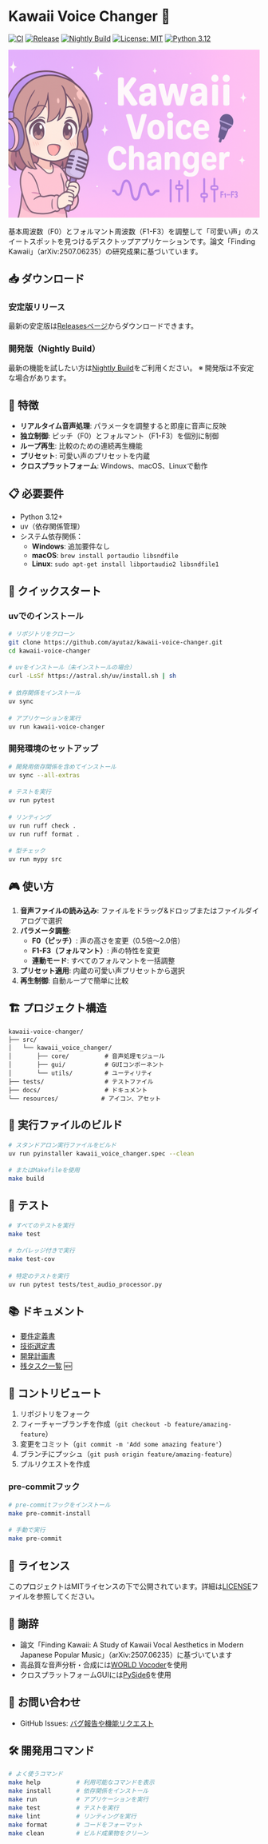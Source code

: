 # Kawaii Voice Changer 🎤

[![CI](https://github.com/ayutaz/kawaii-voice-changer/actions/workflows/ci.yml/badge.svg)](https://github.com/ayutaz/kawaii-voice-changer/actions/workflows/ci.yml)
[![Release](https://github.com/ayutaz/kawaii-voice-changer/actions/workflows/release.yml/badge.svg)](https://github.com/ayutaz/kawaii-voice-changer/actions/workflows/release.yml)
[![Nightly Build](https://github.com/ayutaz/kawaii-voice-changer/actions/workflows/nightly.yml/badge.svg)](https://github.com/ayutaz/kawaii-voice-changer/actions/workflows/nightly.yml)
[![License: MIT](https://img.shields.io/badge/License-MIT-yellow.svg)](https://opensource.org/licenses/MIT)
[![Python 3.12](https://img.shields.io/badge/python-3.12-blue.svg)](https://www.python.org/downloads/)

![](docs/kawaii-voice-changer.png)

基本周波数（F0）とフォルマント周波数（F1-F3）を調整して「可愛い声」のスイートスポットを見つけるデスクトップアプリケーションです。論文「Finding Kawaii」（arXiv:2507.06235）の研究成果に基づいています。

## 📥 ダウンロード

### 安定版リリース
最新の安定版は[Releasesページ](https://github.com/ayutaz/kawaii-voice-changer/releases/latest)からダウンロードできます。

### 開発版（Nightly Build）
最新の機能を試したい方は[Nightly Build](https://github.com/ayutaz/kawaii-voice-changer/releases/tag/nightly)をご利用ください。
※ 開発版は不安定な場合があります。

## 🌟 特徴

- **リアルタイム音声処理**: パラメータを調整すると即座に音声に反映
- **独立制御**: ピッチ（F0）とフォルマント（F1-F3）を個別に制御
- **ループ再生**: 比較のための連続再生機能
- **プリセット**: 可愛い声のプリセットを内蔵
- **クロスプラットフォーム**: Windows、macOS、Linuxで動作

## 📋 必要要件

- Python 3.12+
- uv（依存関係管理）
- システム依存関係：
  - **Windows**: 追加要件なし
  - **macOS**: `brew install portaudio libsndfile`
  - **Linux**: `sudo apt-get install libportaudio2 libsndfile1`

## 🚀 クイックスタート

### uvでのインストール

```bash
# リポジトリをクローン
git clone https://github.com/ayutaz/kawaii-voice-changer.git
cd kawaii-voice-changer

# uvをインストール（未インストールの場合）
curl -LsSf https://astral.sh/uv/install.sh | sh

# 依存関係をインストール
uv sync

# アプリケーションを実行
uv run kawaii-voice-changer
```

### 開発環境のセットアップ

```bash
# 開発用依存関係を含めてインストール
uv sync --all-extras

# テストを実行
uv run pytest

# リンティング
uv run ruff check .
uv run ruff format .

# 型チェック
uv run mypy src
```

## 🎮 使い方

1. **音声ファイルの読み込み**: ファイルをドラッグ&ドロップまたはファイルダイアログで選択
2. **パラメータ調整**:
   - **F0（ピッチ）**: 声の高さを変更（0.5倍〜2.0倍）
   - **F1-F3（フォルマント）**: 声の特性を変更
   - **連動モード**: すべてのフォルマントを一括調整
3. **プリセット適用**: 内蔵の可愛い声プリセットから選択
4. **再生制御**: 自動ループで簡単に比較

## 🏗️ プロジェクト構造

```
kawaii-voice-changer/
├── src/
│   └── kawaii_voice_changer/
│       ├── core/          # 音声処理モジュール
│       ├── gui/           # GUIコンポーネント
│       └── utils/         # ユーティリティ
├── tests/                 # テストファイル
├── docs/                  # ドキュメント
└── resources/            # アイコン、アセット
```

## 🔧 実行ファイルのビルド

```bash
# スタンドアロン実行ファイルをビルド
uv run pyinstaller kawaii_voice_changer.spec --clean

# またはMakefileを使用
make build
```

## 🧪 テスト

```bash
# すべてのテストを実行
make test

# カバレッジ付きで実行
make test-cov

# 特定のテストを実行
uv run pytest tests/test_audio_processor.py
```

## 📚 ドキュメント

- [要件定義書](docs/requirements-specification.md)
- [技術選定書](docs/technical-selection.md)
- [開発計画書](docs/development-plan.md)
- [残タスク一覧](docs/remaining-tasks.md) 🆕

## 🤝 コントリビュート

1. リポジトリをフォーク
2. フィーチャーブランチを作成（`git checkout -b feature/amazing-feature`）
3. 変更をコミット（`git commit -m 'Add some amazing feature'`）
4. ブランチにプッシュ（`git push origin feature/amazing-feature`）
5. プルリクエストを作成

### pre-commitフック

```bash
# pre-commitフックをインストール
make pre-commit-install

# 手動で実行
make pre-commit
```

## 📄 ライセンス

このプロジェクトはMITライセンスの下で公開されています。詳細は[LICENSE](LICENSE)ファイルを参照してください。

## 🙏 謝辞

- 論文「Finding Kawaii: A Study of Kawaii Vocal Aesthetics in Modern Japanese Popular Music」（arXiv:2507.06235）に基づいています
- 高品質な音声分析・合成には[WORLD Vocoder](https://github.com/mmorise/World)を使用
- クロスプラットフォームGUIには[PySide6](https://www.qt.io/qt-for-python)を使用

## 📮 お問い合わせ

- GitHub Issues: [バグ報告や機能リクエスト](https://github.com/ayutaz/kawaii-voice-changer/issues)

## 🛠️ 開発用コマンド

```bash
# よく使うコマンド
make help          # 利用可能なコマンドを表示
make install       # 依存関係をインストール
make run           # アプリケーションを実行
make test          # テストを実行
make lint          # リンティングを実行
make format        # コードをフォーマット
make clean         # ビルド成果物をクリーン
```

